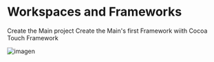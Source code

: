 #  Workspaces and Frameworks

Create the Main project
Create the Main's first Framework  wiith Cocoa Touch Framework 

![imagen](../master/assets/imgMarkdown/createFramework.png)
